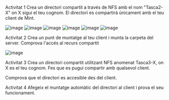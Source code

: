 Activitat 1
Crea un directori compartit a través de NFS amb el nom "Tasca2-X" on X sigui el teu cognom. El directori es compartirà únicament amb el teu client de Mint. 

![image](https://github.com/user-attachments/assets/e2b306ea-7d70-4ce0-8c22-a3f29107cdab)
![image](https://github.com/user-attachments/assets/687719dd-c19b-43a7-a357-e3a60b285c3e)
![image](https://github.com/user-attachments/assets/15f690ad-b2cc-4ce4-a996-1a6716907469)
![image](https://github.com/user-attachments/assets/b1cef143-61b5-413d-9912-ab866c2ff5c0)
![image](https://github.com/user-attachments/assets/5f547410-0a62-4caf-8549-86dfd3944fbc)
![image](https://github.com/user-attachments/assets/b13543a7-7026-4646-a0ba-ab44ec8497e8)



Activitat 2
Crea un punt de muntatge al teu client i munta la carpeta del server.
Comprova l'accés al recurs compartit

![image](https://github.com/user-attachments/assets/8ee2fdbb-1843-4c39-8c3a-860c0ed538a2)

Activitat 3
Crea un directori compartit utilitzant NFS anomenat Tasca3-X, on X es el teu cognom. Fes que es pugui compartir amb qualsevol client. 

Comprova que el directori es accesible des del client. 

Activitat 4
Afegeix el muntatge automàtic del directori al client i prova el seu funcionament.
